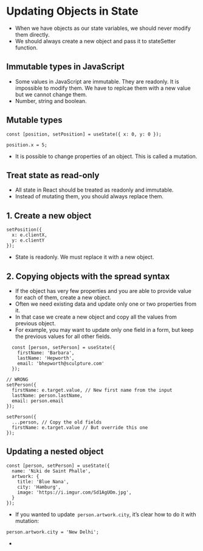 # Updating Objects in State

- When we have objects as our state variables, we should never modify them directly.
- We should always create a new object and pass it to stateSetter function.


## Immutable types in JavaScript

- Some values in JavaScript are immutable. They are readonly. It is impossible to modify them. We have to replcae them with a new value but we cannot change them.
- Number, string and boolean.


## Mutable types

```tsx
const [position, setPosition] = useState({ x: 0, y: 0 });

position.x = 5;
```

- It is possible to change properties of an object. This is called a mutation.



## Treat state as read-only 

- All state in React should be treated as readonly and immutable.
- Instead of mutating them, you should always replace them.

## 1. Create a new object

```tsx
setPosition({
  x: e.clientX,
  y: e.clientY
});
```
- State is readonly. We must replace it with a new object.


## 2. Copying objects with the spread syntax 

- If the object has very few properties and you are able to provide value for each of them, create a new object.
- Often we need existing data and update only one or two properties from it.
- In that case we create a new object and copy all the values from previous object.
- For example, you may want to update only one field in a form, but keep the previous values for all other fields.

```tsx
  const [person, setPerson] = useState({
    firstName: 'Barbara',
    lastName: 'Hepworth',
    email: 'bhepworth@sculpture.com'
  });

// WRONG
setPerson({
  firstName: e.target.value, // New first name from the input
  lastName: person.lastName,
  email: person.email
});

setPerson({
  ...person, // Copy the old fields
  firstName: e.target.value // But override this one
});
```


## Updating a nested object 

```tsx
const [person, setPerson] = useState({
  name: 'Niki de Saint Phalle',
  artwork: {
    title: 'Blue Nana',
    city: 'Hamburg',
    image: 'https://i.imgur.com/Sd1AgUOm.jpg',
  }
});

```

- If you wanted to update` person.artwork.city`, it’s clear how to do it with mutation:

```tsx
person.artwork.city = 'New Delhi';
```
- 
